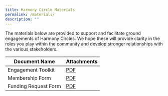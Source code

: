 ```yaml
---
title: Harmony Circle Materials
permalink: /materials/
description: ""
---
```

The materials below are provided to support and facilitate ground engagements of Harmony Circles. We hope these will provide clarity in the roles you play within the community and develop stronger relationships with the various stakeholders.

| Document Name | Attachments |
| -------- | -------- |
| Engagement Toolkit | [PDF](/files/engagement%20toolkit_digital.pdf) |
| Membership Form | [PDF](/files/harmony%20circle%20membership%20registration%20form.pdf) |
| Funding Request Form | [PDF](/files/harmony%20circle%20funding%20request.pdf) |